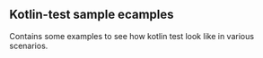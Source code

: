 ## Kotlin-test sample ecamples

Contains some examples to see how kotlin test look like in various scenarios.
